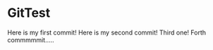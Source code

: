 # GitTest
Here is my first commit!
Here is my second commit!
Third one!
Forth commmmmit.....














